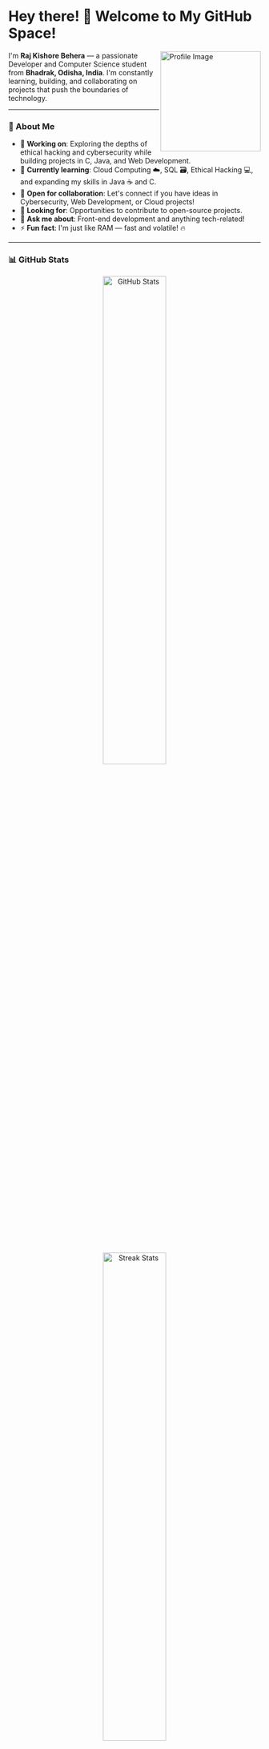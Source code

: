 # Hey there! 👋 Welcome to My GitHub Space!

<img src="https://github.com/Bablu08.png" width="200" alt="Profile Image" align="right">

I'm **Raj Kishore Behera** — a passionate Developer and Computer Science student from **Bhadrak, Odisha, India**. I'm constantly learning, building, and collaborating on projects that push the boundaries of technology. 

---

### 🚀 About Me
- 🔨 **Working on**: Exploring the depths of ethical hacking and cybersecurity while building projects in C, Java, and Web Development.
- 🌱 **Currently learning**: Cloud Computing ☁️, SQL 🗃️, Ethical Hacking 💻, and expanding my skills in Java ☕ and C.
- 🤝 **Open for collaboration**: Let's connect if you have ideas in Cybersecurity, Web Development, or Cloud projects!
- 🤔 **Looking for**: Opportunities to contribute to open-source projects.
- 💬 **Ask me about**: Front-end development and anything tech-related!
- ⚡ **Fun fact**: I'm just like RAM — fast and volatile! 🔥

---

### 📊 GitHub Stats
<div align="center">
  <img src="https://github-readme-stats.vercel.app/api?username=Bablu08&show_icons=true&theme=radical" alt="GitHub Stats" width="50%">
  <img src="https://github-readme-streak-stats.herokuapp.com/?user=Bablu08&theme=radical" alt="Streak Stats" width="50%">
  <img src="https://github-readme-stats.vercel.app/api/top-langs/?username=Bablu08&layout=compact&theme=radical" alt="Top Languages" width="50%">
</div>

---

### 🛠️ Languages and Tools

<div align="center">
  <img src="https://img.shields.io/badge/Code-C-informational?style=flat&logo=c&logoColor=white&color=blue">
  <img src="https://img.shields.io/badge/Code-Java-informational?style=flat&logo=java&logoColor=white&color=blue">
  <img src="https://img.shields.io/badge/Code-SQL-informational?style=flat&logo=mysql&logoColor=white&color=blue">
  <img src="https://img.shields.io/badge/Tool-VSCode-informational?style=flat&logo=visual-studio-code&logoColor=white&color=blue">
  <img src="https://img.shields.io/badge/Tool-HTML5-informational?style=flat&logo=html5&logoColor=white&color=blue">
  <img src="https://img.shields.io/badge/Tool-CSS3-informational?style=flat&logo=css3&logoColor=white&color=blue">
  <img src="https://img.shields.io/badge/Tool-Git-informational?style=flat&logo=git&logoColor=white&color=blue">
  <img src="https://img.shields.io/badge/Tool-Linux-informational?style=flat&logo=linux&logoColor=white&color=blue">
</div>

---

### 📫 How to Reach Me
- **LinkedIn**: [Connect with me](https://linkedin.com/in/your-profile)
- **Twitter**: [Follow me](https://twitter.com/your-profile)
- **Email**: youremail@example.com

---

### 🌱 Favorite Repositories

Here are a few of my own repositories that I think you'll find interesting!

- **[C-the-Bedrock](https://github.com/Bablu08/C-the-Bedrock)** – Essential C programs and algorithms for mastering the foundations.
- **[Java-the-Legend](https://github.com/Bablu08/Java-the-Legend)** – Advanced Java programs for skill-building and exploration.
- **[Cyber-the-Shield](https://github.com/Bablu08/Cyber-the-Shield)** – A comprehensive journey into ethical hacking and cyber defense.

---

Thank you for visiting my GitHub! Feel free to explore my repositories and reach out if you’d like to collaborate!
